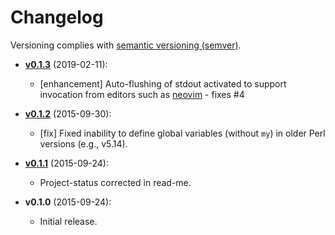 # Changelog

Versioning complies with [semantic versioning (semver)](http://semver.org/).

<!-- NOTE: An entry template for a new version is automatically added each time `make version` is called. Fill in changes afterwards. -->

* **[v0.1.3](https://github.com/mklement0/perli/compare/v0.1.2...v0.1.3)** (2019-02-11):
  * [enhancement] Auto-flushing of stdout activated to support invocation from editors such as [neovim](https://github.com/neovim/neovim) - fixes #4

* **[v0.1.2](https://github.com/mklement0/perli/compare/v0.1.1...v0.1.2)** (2015-09-30):
  * [fix] Fixed inability to define global variables (without `my`) in older Perl versions (e.g., v5.14).

* **[v0.1.1](https://github.com/mklement0/perli/compare/v0.1.0...v0.1.1)** (2015-09-24):
  * Project-status corrected in read-me.

* **v0.1.0** (2015-09-24):
  * Initial release.

